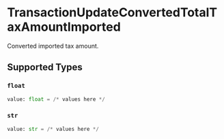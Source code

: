 # TransactionUpdateConvertedTotalTaxAmountImported

Converted imported tax amount.


## Supported Types

### `float`

```python
value: float = /* values here */
```

### `str`

```python
value: str = /* values here */
```

